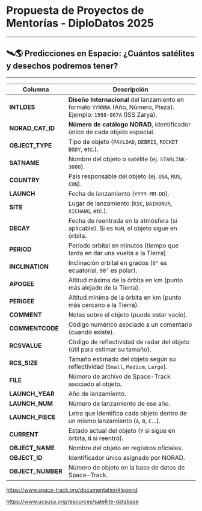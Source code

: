 # Propuesta de Proyectos de Mentorías - DiploDatos 2025
---
## 🛰🌎 Predicciones en Espacio: ¿Cuántos satélites y desechos podremos tener?
---
| **Columna**        | **Descripción** |
|--------------------|---------------|
| **INTLDES**        | **Diseño Internacional** del lanzamiento en formato `YYNNNA` (Año, Número, Pieza). Ejemplo: `1998-067A` (ISS Zarya). |
| **NORAD_CAT_ID**   | **Número de catálogo NORAD**, identificador único de cada objeto espacial. |
| **OBJECT_TYPE**    | Tipo de objeto (`PAYLOAD`, `DEBRIS`, `ROCKET BODY`, etc.). |
| **SATNAME**        | Nombre del objeto o satélite (ej. `STARLINK-3000`). |
| **COUNTRY**        | País responsable del objeto (ej. `USA`, `RUS`, `CHN`). |
| **LAUNCH**         | Fecha de lanzamiento (`YYYY-MM-DD`). |
| **SITE**           | Lugar de lanzamiento (`KSC`, `BAIKONUR`, `XICHANG`, etc.). |
| **DECAY**          | Fecha de reentrada en la atmósfera (si aplicable). Si es `NaN`, el objeto sigue en órbita. |
| **PERIOD**         | Período orbital en minutos (tiempo que tarda en dar una vuelta a la Tierra). |
| **INCLINATION**    | Inclinación orbital en grados (`0°` es ecuatorial, `90°` es polar). |
| **APOGEE**         | Altitud máxima de la órbita en km (punto más alejado de la Tierra). |
| **PERIGEE**        | Altitud mínima de la órbita en km (punto más cercano a la Tierra). |
| **COMMENT**        | Notas sobre el objeto (puede estar vacío). |
| **COMMENTCODE**    | Código numérico asociado a un comentario (cuando existe). |
| **RCSVALUE**       | Código de reflectividad de radar del objeto (útil para estimar su tamaño). |
| **RCS_SIZE**       | Tamaño estimado del objeto según su reflectividad (`Small`, `Medium`, `Large`). |
| **FILE**           | Número de archivo de Space-Track asociado al objeto. |
| **LAUNCH_YEAR**    | Año de lanzamiento. |
| **LAUNCH_NUM**     | Número de lanzamiento de ese año. |
| **LAUNCH_PIECE**   | Letra que identifica cada objeto dentro de un mismo lanzamiento (`A`, `B`, `C`...). |
| **CURRENT**        | Estado actual del objeto (`Y` si sigue en órbita, `N` si reentró). |
| **OBJECT_NAME**    | Nombre del objeto en registros oficiales. |
| **OBJECT_ID**      | Identificador único asignado por NORAD. |
| **OBJECT_NUMBER**  | Número de objeto en la base de datos de Space-Track. |

https://www.space-track.org/documentation#legend

https://www.ucsusa.org/resources/satellite-database

